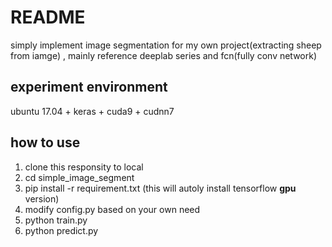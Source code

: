 # README

simply implement image segmentation for my own project(extracting sheep from iamge) , mainly reference deeplab series and fcn(fully conv network)

## experiment environment
ubuntu 17.04 + keras + cuda9 + cudnn7

## how to use

1. clone this responsity to local
2. cd simple_image_segment
3. pip install -r requirement.txt (this will autoly install tensorflow **gpu** version)
4. modify config.py based on your own need
5. python train.py
6. python predict.py
